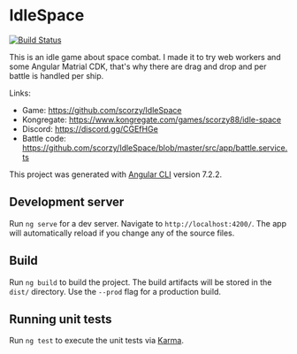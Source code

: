 # IdleSpace
[![Build Status](https://travis-ci.org/scorzy/IdleSpace.svg?branch=master)](https://travis-ci.org/scorzy/IdleSpace)

This is an idle game about space combat. I made it to try web workers and some Angular Matrial CDK, that's why there are drag and drop and per battle is handled per ship.

Links: 
- Game: https://github.com/scorzy/IdleSpace
- Kongregate: https://www.kongregate.com/games/scorzy88/idle-space
- Discord: https://discord.gg/CGEfHGe
- Battle code: https://github.com/scorzy/IdleSpace/blob/master/src/app/battle.service.ts



This project was generated with [Angular CLI](https://github.com/angular/angular-cli) version 7.2.2.

## Development server

Run `ng serve` for a dev server. Navigate to `http://localhost:4200/`. The app will automatically reload if you change any of the source files.

## Build

Run `ng build` to build the project. The build artifacts will be stored in the `dist/` directory. Use the `--prod` flag for a production build.

## Running unit tests

Run `ng test` to execute the unit tests via [Karma](https://karma-runner.github.io).
